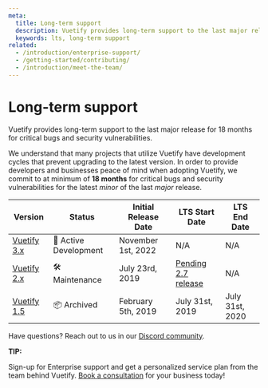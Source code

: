```yaml
---
meta:
  title: Long-term support
  description: Vuetify provides long-term support to the last major release for 18 months for critical bugs and security vulnerabilities
  keywords: lts, long-term support
related:
  - /introduction/enterprise-support/
  - /getting-started/contributing/
  - /introduction/meet-the-team/
---
```


# Long-term support

Vuetify provides long-term support to the last major release for 18 months for critical bugs and security vulnerabilities.

<entry />

We understand that many projects that utilize Vuetify have development cycles that prevent upgrading to the latest version. In order to provide developers and businesses peace of mind when adopting Vuetify, we commit to at minimum of **18 months** for critical bugs and security vulnerabilities for the latest _minor_ of the last _major_ release.

| Version | Status | Initial Release Date | LTS Start Date | LTS End Date |
| - | - | - | - | - |
| [Vuetify 3.x](https://vuetifyjs.com/) | 🚀 Active Development | November 1st, 2022 | N/A | N/A |
| [Vuetify 2.x](https://v2.vuetifyjs.com/) | 🛠️ Maintenance | July 23rd, 2019 | [Pending 2.7 release](https://github.com/vuetifyjs/vuetify/milestone/59) | N/A |
| [Vuetify 1.5](https://v15.vuetifyjs.com/) | 📦 Archived | February 5th, 2019 | July 31st, 2019 | July 31st, 2020 |

Have questions? Reach out to us in our [Discord community](https://community.vuetifyjs.com).

<alert type="success">

  **TIP:**

  Sign-up for Enterprise support and get a personalized service plan from the team behind Vuetify. [Book a consultation](/introduction/enterprise-support/) for your business today!

</alert>
